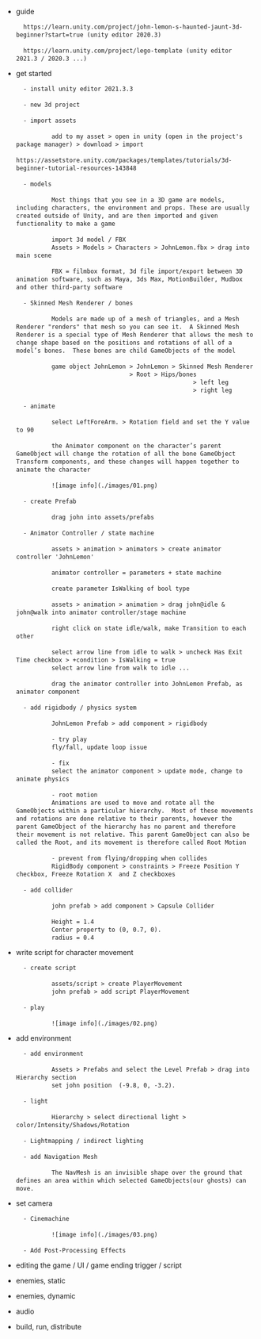 


- guide

        https://learn.unity.com/project/john-lemon-s-haunted-jaunt-3d-beginner?start=true (unity editor 2020.3)

        https://learn.unity.com/project/lego-template (unity editor 2021.3 / 2020.3 ...)

- get started

        - install unity editor 2021.3.3

        - new 3d project
        
        - import assets
        
                add to my asset > open in unity (open in the project's package manager) > download > import
                https://assetstore.unity.com/packages/templates/tutorials/3d-beginner-tutorial-resources-143848

        - models
        
                Most things that you see in a 3D game are models, including characters, the environment and props. These are usually created outside of Unity, and are then imported and given functionality to make a game
                
                import 3d model / FBX
                Assets > Models > Characters > JohnLemon.fbx > drag into main scene

                FBX = filmbox format, 3d file import/export between 3D animation software, such as Maya, 3ds Max, MotionBuilder, Mudbox and other third-party software

        - Skinned Mesh Renderer / bones
        
                Models are made up of a mesh of triangles, and a Mesh Renderer "renders" that mesh so you can see it.  A Skinned Mesh Renderer is a special type of Mesh Renderer that allows the mesh to change shape based on the positions and rotations of all of a model’s bones.  These bones are child GameObjects of the model

                game object JohnLemon > JohnLemon > Skinned Mesh Renderer
                                      > Root > Hips/bones
                                                        > left leg
                                                        > right leg

        - animate
        
                select LeftForeArm. > Rotation field and set the Y value to 90

                the Animator component on the character’s parent GameObject will change the rotation of all the bone GameObject Transform components, and these changes will happen together to animate the character

                ![image info](./images/01.png)

        - create Prefab
                
                drag john into assets/prefabs

        - Animator Controller / state machine
        
                assets > animation > animators > create animator controller 'JohnLemon'
                
                animator controller = parameters + state machine

                create parameter IsWalking of bool type

                assets > animation > animation > drag john@idle & john@walk into animator controller/stage machine

                right click on state idle/walk, make Transition to each other

                select arrow line from idle to walk > uncheck Has Exit Time checkbox > +condition > IsWalking = true
                select arrow line from walk to idle ...

                drag the animator controller into JohnLemon Prefab, as animator component

        - add rigidbody / physics system
        
                JohnLemon Prefab > add component > rigidbody

                - try play
                fly/fall, update loop issue

                - fix
                select the animator component > update mode, change to animate physics

                - root motion
                Animations are used to move and rotate all the GameObjects within a particular hierarchy.  Most of these movements and rotations are done relative to their parents, however the parent GameObject of the hierarchy has no parent and therefore their movement is not relative. This parent GameObject can also be called the Root, and its movement is therefore called Root Motion

                - prevent from flying/dropping when collides
                RigidBody component > constraints > Freeze Position Y checkbox, Freeze Rotation X  and Z checkboxes

        - add collider

                john prefab > add component > Capsule Collider
                
                Height = 1.4 
                Center property to (0, 0.7, 0).
                radius = 0.4

- write script for character movement

        - create script
                
                assets/script > create PlayerMovement
                john prefab > add script PlayerMovement

        - play

                ![image info](./images/02.png)


- add environment

        - add environment
                
                Assets > Prefabs and select the Level Prefab > drag into Hierarchy section 
                set john position  (-9.8, 0, -3.2).

        - light

                Hierarchy > select directional light > color/Intensity/Shadows/Rotation

        - Lightmapping / indirect lighting

        - add Navigation Mesh

                The NavMesh is an invisible shape over the ground that defines an area within which selected GameObjects(our ghosts) can move.  

- set camera

        - Cinemachine

                ![image info](./images/03.png)

        - Add Post-Processing Effects

- editing the game / UI / game ending trigger / script

- enemies, static

- enemies, dynamic

- audio

- build, run, distribute

















        









        








        




